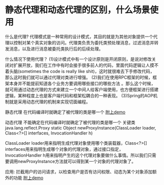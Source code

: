 # 静态代理和动态代理的区别，什么场景使用

什么是代理?
代理模式是一种常用的设计模式，其目的就是为其他对象提供一个代理以控制对某个真实对象的访问。代理类负责为委托类预处理消息，过滤消息并转发消息，以及进行消息被委托类执行后的后续处理。

什么情况下使用代理？
(1)设计模式中有一个设计原则是开闭原则，是说对修改关闭对扩展开放，我们在工作中有时会接手很多前人的代码，里面代码逻辑让人摸不着头脑(sometimes the code is really like shit)，这时就很难去下手修改代码，那么这时我们就可以通过代理对类进行增强。
(2)我们在使用RPC框架的时候，框架本身并不能提前知道各个业务方要调用哪些接口的哪些方法 。那么这个时候，就可用通过动态代理的方式来建立一个中间人给客户端使用，也方便框架进行搭建逻辑，某种程度上也是客户端代码和框架松耦合的一种表现。
(3)Spring的AOP机制就是采用动态代理的机制来实现切面编程。

静态代理
在代码编译时就确定了被代理的类是哪一个
[附上demo](https://github.com/maybehyc/huyc.github.io/tree/master/sourceCode/JAVA分布式/staticProxyDemo) <br>

动态代理
不能确定在代码编译时就确定了被代理的类是哪一个
关键类 java.lang.reflect.Proxy
static Object newProxyInstance(ClassLoader loader, Class<?>[] interfaces, InvocationHandler h)

ClassLoader loader用来指明生成代理对象使用哪个类装载器，Class<?>[] interfaces用来指明生成哪个对象的代理对象，通过接口指定，InvocationHandler h用来指明产生的这个代理对象要做什么事情。所以我们只需要调用newProxyInstance方法就可以得到某一个对象的代理对象了。

应用: 拦截用户的访问请求，以检查用户是否有访问权限、动态为某个对象添加额外的功能
[附上demo](https://github.com/maybehyc/huyc.github.io/tree/master/sourceCode/JAVA分布式/dynamicProxyDemo) <br>


